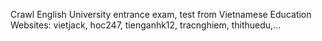 Crawl English University entrance exam, test from Vietnamese Education Websites:
vietjack, hoc247, tienganhk12, tracnghiem, thithuedu,...
